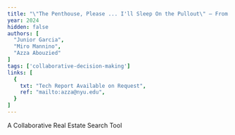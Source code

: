 ```yaml
---
title: "\"The Penthouse, Please ... I'll Sleep On the Pullout\" – From Searching to Agreeing on Group Rentals"
year: 2024
hidden: false
authors: [
  "Junior Garcia",
  "Miro Mannino",
  "Azza Abouzied"
]
tags: ['collaborative-decision-making']
links: [
  {
    txt: "Tech Report Available on Request",
    ref: "mailto:azza@nyu.edu",
  }
]
---
```

A Collaborative Real Estate Search Tool